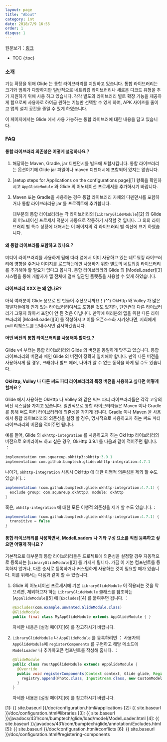 ```yaml
---
layout: page
title: "About"
category: int
date: 2018/7/9 16:55
order: 1
disqus: 1
---
```


원문보기：[링크](http://bumptech.github.io/glide/int/about.html)

* TOC
{:toc}

### 소개
기능 확장을 위해 Glide 는 통합 라이브러리를 지원하고 있습니다. 통합 라이브러리는 크기와 범위가 다양하지만 일반적으로 네트워킹 라이브러리나 새로운 디코드 유형을 추가 지원하기 위해 사용 하고 있습니다. 각각 별도의 라이브러리 별로 확장 기능을 제공하게 함으로써 사용자로 하여금 원하는 기능만 선택할 수 있게 하여, APK 사이즈를 줄이고 앱의 설치 공간을 줄일 수 있게 하였습니다.

이 페이지에서는 Glide 에서 사용 가능하는 통합 라이브러에 대한 내용을 담고 있습니다.

### FAQ

#### 통합 라이브러리 의존성은 어떻게 설정하나요？

1. 해당하는 Maven, Gradle, jar 디펜던시를 빌드에 포함시킵니다. 통합 라이브러리는 옵션이기에 Glide jar 파일이나 maven 디펜더시에 포함되어 있지는 않습니다.
2. [setup steps for Applications on the configurations page][1] 항목을 확인하시고 ``AppGlideModule`` 와 Glide 의 어노테이션 프로세서를 추가하시기 바랍니다.
3. Maven 또는 Gradle을 사용하는 경우 통합 라이브러리 자체의 디펜던시를 포함하거나 통합 라이브러리용 jar 를 프로젝트에 추가합니다.

    대부분의 통합 라이브러리는 각 라이브러리의 [``LibraryGlideModule``][2] 와 Glide 의 어노테이션 프로세서 덕분에 자동으로 작동하기 시작할 것 입니다. 그 외의 라이브러리 별 특수 상황에 대해서는 이 페이지의 각 라이브러리 별 섹션에 표기 하였습니다.

#### 왜 통합 라이브러를 포함하고 있나요？

미디어 라이브러리를 사용하게 됨에 따라 앱에서 이미 사용하고 있는 네트워킹 라이브러리에 영향을 주거나 이미지를 로드하는데만 사용하기 위한 별도의 네트워킹 라이브러리를 추가해야 할 필요가 없다고 봅니다. 통합 라이브러리와 Glide 의 [ModelLoader][3] 시스템을 통해 개발자가 앱 전체에 걸쳐 일관된 플랫폼을 사용할 수 있게 하였습니다.

#### 라이브러리 XXX 는 왜 없나요?
아직 여러분이 Glide 용으로 안 만들어 주셨으니까요！(^^) OkHttp 와 Volley 가 많은 개발자들에게 인기 있는 라이브러리여서도 포함된 것도 있지만, 단언컨대 다른 라이브러리가 그렇지 않아서 포함이 안 된 것은 아닙니다. 만약에 여러분의 앱을 위한 다른 라이브러리의  [ModelLoader][3] 를 작성하시고 이를 오픈소스화 시키셨다면, 저희에게 pull 리퀘스트를 보내주시면 감사하겠습니다.

#### 어떤 버전의 통합 라이브러리를 사용해야 할까요？
Glide v4 부터는 통합 라이브러리와 Glide 의 버전을 동일하게 맞추고 있습니다. 통합 라이브러리의 버전과 메인 Glide 의 버전이 정확히 일치해야 합니다. 만약 다른 버전을 사용하시게 될 경우, 크래쉬나 빌드 에러, 나아가 알 수 없는 동작을 하게 될 수도 있습니다.

#### OkHttp, Volley 나 다른 써드 파티 라이브러리의 특정 버전을 사용하고 싶다면 어떻게 할까요？
Glide 에서 사용하는 OkHttp 나 Volley 와 같은 써드 파티 라이브러리들은 각각 고유의 버전 시스템을 가지고 있습니다. 일반적으로 통합 라이브러리들은 Maven 이나 Gradle 를 통해 써드 파티 라이브러리에 의존성을 가지게 됩니다. Gradle 이나 Maven 을 사용해서 통합 라이브러리의 의존성을 설정 할 경우, 명시적으로 사용하고자 하는 써드 파티 라이브러리의 버전을 적어주면 됩니다.

예를 들어, Glide 의 ``okhttp-integration`` 를 사용하고자 하는 OkHttp 라이브러리의 버전으로 오버라이드 하고 싶은 경우, OkHttp 3.9.1 를 다음과 같이 적어주면 됩니다. ：

```groovy
implementation com.squareup.okhttp3:okhttp:3.9.1
implementation com.github.bumptech.glide:okhttp-integration:4.7.1
```

 나아가, ``okhttp-integration`` 사용시 OkHttp 에 대한 이행적 의존성을 제외 할 수도 있습니다.：

```groovy
implementation (com.github.bumptech.glide:okhttp-integration:4.7.1) {
  exclude group: com.squareup.okhttp3, module: okhttp
}
```

혹은, ``okhttp-integration`` 에 대한 모든 이행적 의존성을 제거 할 수도 있습니다.：

```groovy
implementation (com.github.bumptech.glide:okhttp-integration:4.7.1) {
  transitive = false
}
```

#### 통합 라이브러리를 사용하면서, ModelLoaders 나 기타 구성 요소를 직접 등록하고 싶으면 어떻게 하나요？

기본적으로 대부분의 통합 라이브러리들은 프로젝트에 의존성을 설정할 경우 자동적으로 등록되는 [``LibraryGlideModule``][2] 를 가지게 됩니다.
가끔 이 기본 컴포넌트를 등록하지 않거나, 다른 순서로 등록하거나 커스텀하게 사용하는 것이 필요할 때가 있습니다. 이를 위해서는 다음과 같이 할 수 있습니다.

1. Glide 의 어노테이션 프로세서에 기본 ``LibraryGlideModule`` 이 적용되는 것을 막으려면,
   제외하고자 하는 ``LibraryGlideModule`` 클래스를 참조하는 [``AppGlideModule``][5] 에 [``Excludes``][4] 를 붙여주면 됩니다. ：

   ```java
   @Excludes(com.example.unwanted.GlideModule.class)
   @GlideModule
   public final class MyAppGlideModule extends AppGlideModule { }
   ```

   자세한 내용은 [설정 페이지][6] 를 참고하시기 바랍니다.

2. ``LibraryGlideModule`` 나 ``AppGlideModule`` 를 등록하려면 ：
    사용자의 ``AppGlideModule``에  ``registerComponents`` 를 구현하고 해당 메소드에 ``ModelLoader`` 나 추가하고픈 컴포넌트를 작성해 줍니다. ：

   ```java
   @GlideModule
   public class YourAppGlideModule extends AppGlideModule {
     @Override
     public void registerComponents(Context context, Glide glide, Registry registry) {
       registry.append(Photo.class, InputStream.class, new CustomModelLoader.Factory());
     }
   }
   ```

   자세한 내용은 [설정 페이지][6] 를 참고하시기 바랍니다.

[1]: {{ site.baseurl }}/doc/configuration.html#applications
[2]: {{ site.baseurl }}/doc/configuration.html#libraries
[3]: {{ site.baseurl }}/javadocs/431/com/bumptech/glide/load/model/ModelLoader.html
[4]: {{ site.baseurl }}/javadocs/431/com/bumptech/glide/annotation/Excludes.html
[5]: {{ site.baseurl }}/doc/configuration.html#conflicts
[6]: {{ site.baseurl }}/doc/configuration.html#registering-components
